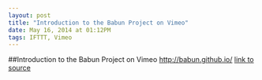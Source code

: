 ```yaml
---
layout: post
title: "Introduction to the Babun Project on Vimeo"
date: May 16, 2014 at 01:12PM
tags: IFTTT, Vimeo
---
```

##Introduction to the Babun Project on Vimeo
http://babun.github.io/
[link to source](http://ift.tt/1v1B1Mf) 
